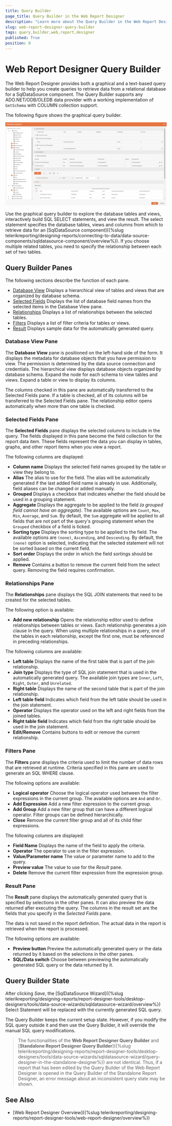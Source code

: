 ```yaml
---
title: Query Builder
page_title: Query Builder in the Web Report Designer
description: "Learn more about the Query Builder in the Web Report Designer and how to use it to create basic queries easily in Telerik Reporting."
slug: web-report-designer-query-builder
tags: query,builder,web,report,designer
published: True
position: 0
---
```


# Web Report Designer Query Builder

The Web Report Designer provides both a graphical and a text-based query builder to help you create queries to retrieve data from a relational database for a SqlDataSource component. The Query Builder supports any ADO.NET/ODB/OLEDB data provider with a working implementation of `GetSchema` with COLUMN collection support.

The following figure shows the graphical query builder.

![The Graphical SQL Query Builder Form of the Web Report Designer.](images/SqlQueryBuilderForm.png)

Use the graphical query builder to explore the database tables and views, interactively build SQL SELECT statements, and view the result. The select statement specifies the database tables, views and columns from which to retrieve data for an [SqlDataSource component]({%slug telerikreporting/designing-reports/connecting-to-data/data-source-components/sqldatasource-component/overview%}). If you choose multiple related tables, you need to specify the relationship between each set of two tables.

## Query Builder Panes

The following sections describe the function of each pane.

* [Database View](#database-view-pane) Displays a hierarchical view of tables and views that are organized by database schema.
* [Selected Fields](#selected-fields-pane) Displays the list of database field names from the selected items in the Database View pane.
* [Relationships](#relationships-pane) Displays a list of relationships between the selected tables.
* [Filters](#filters-pane) Displays a list of filter criteria for tables or views.
* [Result](#result-pane) Displays sample data for the automatically generated query.

### Database View Pane

The __Database View__ pane is positioned on the left-hand side of the form. It displays the metadata for database objects that you have permission to view. The permission is determined by the data source connection and credentials. The hierarchical view displays database objects organized by database schema. Expand the node for each schema to view tables and views. Expand a table or view to display its columns. 

The columns checked in this pane are automatically transferred to the Selected Fields pane. If a table is checked, all of its columns will be transferred to the Selected Fields pane.
The relationship editor opens automatically when more than one table is checked.

### Selected Fields Pane

The __Selected Fields__ pane displays the selected columns to include in the query. The fields displayed in this pane become the field collection for the report data item. These fields represent the data you can display in tables, graphs, and other report items when you view a report.

The following columns are displayed:

* __Column name__ Displays the selected field names grouped by the table or view they belong to.
* __Alias__ The alias to use for the field. The alias will be automatically generated if the last added field name is already in use. Additionally, field aliases can be changed or added manually.
* __Grouped__ Displays a checkbox that indicates whether the field should be used in a grouping statement.
* __Aggregate__ Displays the aggregate to be applied to the field _(a grouped field cannot have an aggregate)_. The available options are `Count`, `Max`, `Min`, `Average`, and `Sum`. By default, the `Sum` aggregate will be applied to all fields that are not part of the query's grouping statement when the `Grouped` checkbox of a field is ticked.
* __Sorting type__ Displays the sorting type to be applied to the field. The available options are `(none)`, `Ascending`, and `Descending`. By default, the `(none)` option is selected, indicating that the selected statement will not be sorted based on the current field.
* __Sort order__ Displays the order in which the field sortings should be applied.
* __Remove__ Contains a button to remove the current field from the select query. Removing the field requires confirmation.

### Relationships Pane

The __Relationships__ pane displays the SQL JOIN statements that need to be created for the selected tables.

The following option is available:

* __Add new relationship__ Opens the relationship editor used to define relationships between tables or views. Each relationship generates a join clause in the query. When using multiple relationships in a query, one of the tables in each relationship, except the first one, must be referenced in preceding relationships.

The following columns are available:

* __Left table__ Displays the name of the first table that is part of the join relationship.
* __Join type__ Displays the type of SQL join statement that is used in the automatically generated query. The available join types are `Inner`, `Left`, `Right`, `Outer`, and `Unrelated`.
* __Right table__ Displays the name of the second table that is part of the join relationship.
* __Left table field__ Indicates which field from the left table should be used in the join statement.
* __Operator__ Displays the operator used on the left and right fields from the joined tables.
* __Right table field__ Indicates which field from the right table should be used in the join statement.
* __Edit/Remove__ Contains buttons to edit or remove the current relationship.

### Filters Pane

The __Filters__ pane displays the criteria used to limit the number of data rows that are retrieved at runtime. Criteria specified in this pane are used to generate an SQL WHERE clause.

The following options are available:

* __Logical operator__ Choose the logical operator used between the filter expressions in the current group. The available options are `And` and `Or`.
* __Add Expression__ Add a new filter expression to the current group.
* __Add Group__ Add a new filter group that can have a different logical operator. Filter groups can be defined hierarchically.
* __Close__ Remove the current filter group and all of its child filter expressions.

The following columns are displayed:

* __Field Name__ Displays the name of the field to apply the criteria.
* __Operator__ The operator to use in the filter expression.
* __Value/Parameter name__ The value or parameter name to add to the query.
* __Preview value__ The value to use for the _Result_ pane.
* __Delete__ Remove the current filter expression from the expression group.

### Result Pane

The __Result__ pane displays the automatically generated query that is specified by selections in the other panes. It can also preview the data returned after executing the query. The columns in the result set are the fields that you specify in the _Selected Fields_ pane.

The data is not saved in the report definition. The actual data in the report is retrieved when the report is processed.

The following options are available:

* __Preview button__ Preview the automatically generated query or the data returned by it based on the selections in the other panes.
* __SQL/Data switch__ Choose between previewing the automatically generated SQL query or the data returned by it.

## Query Builder State

After clicking _Save_, the [SqlDataSource Wizard]({%slug telerikreporting/designing-reports/report-designer-tools/desktop-designers/tools/data-source-wizards/sqldatasource-wizard/overview%}) Select Statement will be replaced with the currently generated SQL query.

The Query Builder keeps the current setup state. However, if you modify the SQL query outside it and then use the Query Builder, it will override the manual SQL query modifications.

> The functionalities of the __Web Report Designer Query Builder__ and [__Standalone Report Designer Query Builder__]({%slug telerikreporting/designing-reports/report-designer-tools/desktop-designers/tools/data-source-wizards/sqldatasource-wizard/query-designer-in-the-standalone-designer%}) are not identical. Thus, if a report that has been edited by the Query Builder of the Web Report Designer is opened in the Query Builder of the Standalone Report Designer, an error message about an inconsistent query state may be shown.

## See Also

* [Web Report Designer Overview]({%slug telerikreporting/designing-reports/report-designer-tools/web-report-designer/overview%})
